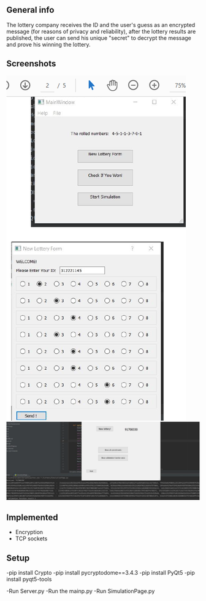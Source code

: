 ## General info
The lottery company receives the ID and the user's guess as an
encrypted message (for reasons of privacy and reliability), after the
lottery results are published, the user can send his unique "secret"
to decrypt the message and prove his winning the lottery.

## Screenshots
![Example screenshot](./img/st.png)
![Example screenshot](./img/nd.png)

## Implemented
* Encryption
* TCP sockets

## Setup
-pip install Crypto
-pip install pycryptodome==3.4.3
-pip install PyQt5
-pip install pyqt5-tools

-Run Server.py
-Run the mainp.py
-Run SimulationPage.py